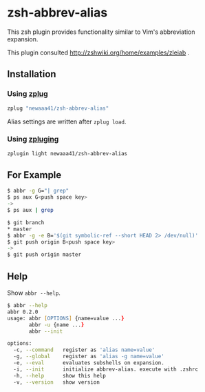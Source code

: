 # zsh-abbrev-alias
This zsh plugin provides functionality similar to Vim's abbreviation expansion.

This plugin consulted http://zshwiki.org/home/examples/zleiab .

## Installation
### Using [zplug](https://github.com/b4b4r07/zplug)

```zsh
zplug "newaaa41/zsh-abbrev-alias"
```

Alias settings are written after `zplug load`.

### Using [zpluging](https://github.com/zdharma/zplugin)

```zsh
zplugin light newaaa41/zsh-abbrev-alias
```

## For Example

```zsh
$ abbr -g G="| grep"
$ ps aux G<push space key>
->
$ ps aux | grep 
```

```zsh
$ git branch
* master
$ abbr -g -e B='$(git symbolic-ref --short HEAD 2> /dev/null)'
$ git push origin B<push space key>
->
$ git push origin master 
```

## Help
Show `abbr --help`.

```zsh
$ abbr --help
abbr 0.2.0
usage: abbr [OPTIONS] {name=value ...}
       abbr -u {name ...}
       abbr --init

options:
  -c, --command   register as 'alias name=value'
  -g, --global    register as 'alias -g name=value'
  -e, --eval      evaluates subshells on expansion.
  -i, --init      initialize abbrev-alias. execute with .zshrc
  -h, --help      show this help
  -v, --version   show version
```
